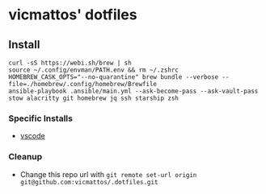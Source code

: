 # vicmattos' dotfiles

## Install
```
curl -sS https://webi.sh/brew | sh
source ~/.config/envman/PATH.env && rm ~/.zshrc
HOMEBREW_CASK_OPTS="--no-quarantine" brew bundle --verbose --file=./homebrew/.config/homebrew/Brewfile
ansible-playbook .ansible/main.yml --ask-become-pass --ask-vault-pass
stow alacritty git homebrew jq ssh starship zsh
```

### Specific Installs
- [vscode](vscode/README.md)

### Cleanup
- Change this repo url with `git remote set-url origin git@github.com:vicmattos/.dotfiles.git`
